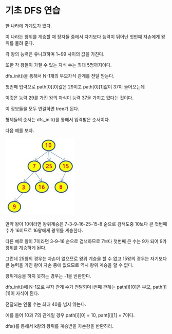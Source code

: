 # 기초 DFS 연습

한 나라에 가계도가 있다.

이 나라는 왕위를 계승할 때 장자들 중에서 자기보다 능력이 뛰어난 첫번째 자손에게 왕위를 물려 준다.

각 왕의 능력은 유니크하며 1~99 사이의 값을 가진다.

또한 각 왕들이 가질 수 있는 자식 수는 최대 5명까지이다.

dfs_init()을 통해서 N-1개의 부모자식 관계를 전달 받는다.

첫번째 입력으로 path[0][0]값은 29이고 path[0][1]값이 37이 들어오는데

이것은 능력 29를 가진 왕의 자식이 능력 37을 가지고 있다는 것이다.

이 정보들을 모두 연결하면 tree가 된다.

형제들의 순서는 dfs_init()를 통해서 입력받은 순서이다.

 

다음 예를 보자.

![dfs](download.jpg)
 

만약 왕이 10이라면 왕위계승은 7-3-9-16-25-15-8 순으로 검색도중 10보다 큰 첫번째 수가 16이므로 16왕에게 왕위를 계승한다.

다른 예로 왕이 7이라면 3-9-16 순으로 검색하므로 7보다 첫번째 큰 수는 9가 되어 9가 왕위를 계승하게 된다.

그런데 25왕의 경우는 자손이 없으므로 왕위 계승을 할 수 없고 15왕의 경우는 자기보다 큰 능력을 가진 왕이 자손 중에 없으므로 역시 왕위 계승을 할 수 없다.

 

왕위계승을 하지 못하는 경우는 -1을 반환한다.

dfs_init()에 N-1으로 부자 관계 수가 전달되며 i번째 관계는 path[i][0]은 부모, path[i][1]이 자식이 된다.

전달되는 인물 수는 최대 40을 넘지 않는다.

예를 들어 10과 7의 관계일 경우 path[i][0] = 10, paht[i][1] = 7이다.

dfs()를 통해서 k왕의 왕위를 계승받을 자손왕을 반환하라.